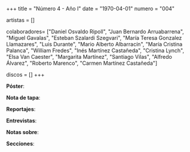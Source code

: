+++
title = "Número 4 - Año I"
date = "1970-04-01"
numero = "004"

artistas = []

colaboradores= ["Daniel Osvaldo Ripoll", "Juan Bernardo Arruabarrena", "Miguel Gavalas", "Esteban Szalardi Szegvari", "María Teresa Gonzalez Llamazares", "Luis Durante", "Mario Alberto Albarracín", "María Cristina Palanca", "William Fredes", "Inés Martínez Castañeda", "Cristina Lynch", "Elsa Van Caester", "Margarita Martínez", "Santiago Vilas", "Alfredo Álvarez", "Roberto Marenco", "Carmen Martínez Castañeda"]

discos = []
+++

**Póster**: 

**Nota de tapa**: 

**Reportajes**: 

**Entrevistas**: 

**Notas sobre**:

**Secciones**:
